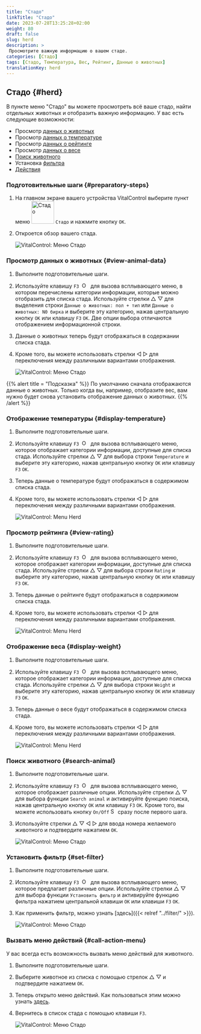 ```yaml
---
title: "Стадо"
linkTitle: "Стадо"
date: 2023-07-28T13:25:28+02:00
weight: 80
draft: false
slug: herd
description: >
 Просмотрите важную информацию о вашем стаде.
categories: [Стадо]
tags: [Стадо, Температура, Вес, Рейтинг, Данные о животных]
translationKey: herd
---
```

## Стадо {#herd}

В пункте меню "Стадо" вы можете просмотреть всё ваше стадо, найти отдельных животных и отобразить важную информацию. У вас есть следующие возможности:

- Просмотр [данных о животных](#просмотр-данных-о-животных)
- Просмотр [данных о температуре](#отображение-температуры)
- Просмотр [данных о рейтинге](#просмотр-рейтинга)
- Просмотр [данных о весе](#отображение-веса)
- [Поиск животного](#поиск-животного)
- Установка [фильтра](#установить-фильтр)
- [Действия](#вызвать-меню-действий)

### Подготовительные шаги {#preparatory-steps}

1. На главном экране вашего устройства VitalControl выберите пункт меню <img src="/icons/main/herd.svg" width="60" align="bottom" alt="Стадо" /> `Стадо` и нажмите кнопку `OK`.

2. Откроется обзор вашего стада.

    ![VitalControl: Меню Стадо](images/herde.png "Стадо")

### Просмотр данных о животных {#view-animal-data}

1. Выполните подготовительные шаги.

2. Используйте клавишу `F3` &nbsp;<img src="/icons/footer/open-popup.svg" width="15" align="bottom" alt="Открыть всплывающее окно" />&nbsp; для вызова всплывающего меню, в котором перечислены категории информации, которые можно отобразить для списка стада. Используйте стрелки △ ▽ для выделения строки `Данные о животных: пол + тип` или `Данные о животных: N0 бирка` и выберите эту категорию, нажав центральную кнопку `OK` или клавишу `F3` `OK`. Две опции выбора отличаются отображением информационной строки.

3. Данные о животных теперь будут отображаться в содержании списка стада.

4. Кроме того, вы можете использовать стрелки ◁ ▷ для переключения между различными вариантами отображения.

    ![VitalControl: Меню Стадо](images/animaldata.png "Просмотр данных о животных")

{{% alert title = "Подсказка" %}}
По умолчанию сначала отображаются данные о животных. Только когда вы, например, отобразите вес, вам нужно будет снова установить отображение данных о животных.
{{% /alert %}}

### Отображение температуры {#display-temperature}

1. Выполните подготовительные шаги.

2. Используйте клавишу `F3` &nbsp;<img src="/icons/footer/open-popup.svg" width="15" align="bottom" alt="Open popup" />&nbsp; для вызова всплывающего меню, которое отображает категории информации, доступные для списка стада. Используйте стрелки △ ▽ для выбора строки `Temperature` и выберите эту категорию, нажав центральную кнопку `OK` или клавишу `F3` `OK`.

3. Теперь данные о температуре будут отображаться в содержимом списка стада.

4. Кроме того, вы можете использовать стрелки ◁ ▷ для переключения между различными вариантами отображения.

    ![VitalControl: Menu Herd](images/temperature.png "Display temperature")

### Просмотр рейтинга {#view-rating}

1. Выполните подготовительные шаги.

2. Используйте клавишу `F3` &nbsp;<img src="/icons/footer/open-popup.svg" width="15" align="bottom" alt="Open popup" />&nbsp; для вызова всплывающего меню, которое отображает категории информации, доступные для списка стада. Используйте стрелки △ ▽ для выбора строки `Rating` и выберите эту категорию, нажав центральную кнопку `OK` или клавишу `F3` `OK`.

3. Теперь данные о рейтинге будут отображаться в содержимом списка стада.

4. Кроме того, вы можете использовать стрелки ◁ ▷ для переключения между различными вариантами отображения.

    ![VitalControl: Menu Herd](images/rating.png "View rating")

### Отображение веса {#display-weight}

1. Выполните подготовительные шаги.

2. Используйте клавишу `F3` &nbsp;<img src="/icons/footer/open-popup.svg" width="15" align="bottom" alt="Open popup" />&nbsp; для вызова всплывающего меню, которое отображает категории информации, доступные для списка стада. Используйте стрелки △ ▽ для выбора строки `Weight` и выберите эту категорию, нажав центральную кнопку `OK` или клавишу `F3` `OK`.

3. Теперь данные о весе будут отображаться в содержимом списка стада.

4. Кроме того, вы можете использовать стрелки ◁ ▷ для переключения между различными вариантами отображения.

    ![VitalControl: Menu Herd](images/weight.png "Display weight")

### Поиск животного {#search-animal}

1. Выполните подготовительные шаги.

2. Используйте клавишу `F3` &nbsp;<img src="/icons/footer/open-popup.svg" width="15" align="bottom" alt="Open popup" />&nbsp; для вызова всплывающего меню, которое отображает различные опции. Используйте стрелки △ ▽ для выбора функции `Search animal` и активируйте функцию поиска, нажав центральную кнопку `OK` или клавишу `F3` `OK`. Кроме того, вы можете использовать кнопку `On/Off` <img src="/icons/footer/search.svg" width="15" align="bottom" alt="Search" /> сразу после первого шага.

3. Используйте стрелки △ ▽ ◁ ▷ для ввода номера желаемого животного и подтвердите нажатием `OK`.

    ![VitalControl: Меню Стадо](images/search.png "Поиск животного")

### Установить фильтр {#set-filter}

1. Выполните подготовительные шаги.

2. Используйте клавишу `F3` &nbsp;<img src="/icons/footer/open-popup.svg" width="15" align="bottom" alt="Открыть всплывающее окно" />&nbsp; для вызова всплывающего меню, которое предлагает различные опции. Используйте стрелки △ ▽ для выбора функции `Установить фильтр` и активируйте функцию фильтра нажатием центральной клавиши `OK` или клавиши `F3` `OK`.

3. Как применить фильтр, можно узнать [здесь]({{< relref "../filter/" >}}).

    ![VitalControl: Меню Стадо](images/setfilter.png "Поиск животного")

### Вызвать меню действий {#call-action-menu}

У вас всегда есть возможность вызвать меню действий для животного.

1. Выполните подготовительные шаги.

2. Выберите животное из списка с помощью стрелок △ ▽ и подтвердите нажатием `OK`.

3. Теперь открыто меню действий. Как пользоваться этим можно узнать [здесь](../actions).

4. Вернитесь в список стада с помощью клавиши `F3`.

    ![VitalControl: Меню Стадо](images/action.png "Вызвать действия")
